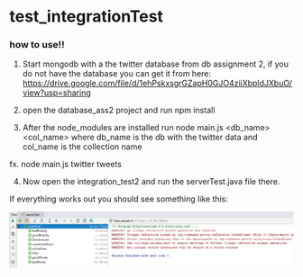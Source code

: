 # test_integrationTest

### how to use!!

1. Start mongodb with a the twitter database from db assignment 2, if you do not have the database you can get it from here:
https://drive.google.com/file/d/1ehPskxsgrGZapH0GJO4ziiXbpldJXbuO/view?usp=sharing

2. open the database_ass2 project and run npm install

3. After the node_modules are installed run node main.js <db_name> <col_name> where db_name is the db with the twitter data and col_name is the collection name

fx. node main.js twitter tweets

4. Now open the integration_test2 and run the serverTest.java file there.

If everything works out you should see something like this:

![test](https://github.com/Thug-Lyfe/test_integrationTest/blob/master/Screenshot_2.png "tests passed!")

